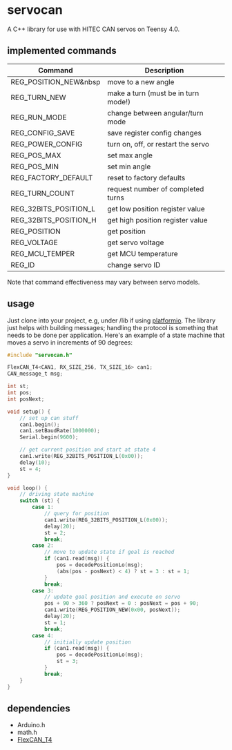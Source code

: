 # servocan
A C++ library for use with HITEC CAN servos on Teensy 4.0.

## implemented commands
| Command                 | Description                             |
| ----------------------- | --------------------------------------- |
| REG_POSITION_NEW&nbsp   |   move to a new angle                   |
| REG_TURN_NEW            |   make a turn (must be in turn mode!)   |
| REG_RUN_MODE            |   change between angular/turn mode      |
| REG_CONFIG_SAVE         |   save register config changes          |
| REG_POWER_CONFIG        |   turn on, off, or restart the servo    |       
| REG_POS_MAX             |   set max angle                         |
| REG_POS_MIN             |   set min angle                         |
| REG_FACTORY_DEFAULT     |   reset to factory defaults             |
| REG_TURN_COUNT          |   request number of completed turns     |
| REG_32BITS_POSITION_L   |   get low position register value       |
| REG_32BITS_POSITION_H   |   get high position register value      |
| REG_POSITION            |   get position                          |
| REG_VOLTAGE             |   get servo voltage                     |
| REG_MCU_TEMPER          |   get MCU temperature                   |
| REG_ID                  |   change servo ID                       |

Note that command effectiveness may vary between servo models.

## usage
Just clone into your project, e.g, under /lib if using [platformio](https://platformio.org/). The library just helps with building messages; handling the protocol is something that needs to be done per application. Here's an example of a state machine that moves a servo in increments of 90 degrees:
```c
#include "servocan.h"

FlexCAN_T4<CAN1, RX_SIZE_256, TX_SIZE_16> can1;
CAN_message_t msg;

int st;
int pos;
int posNext;

void setup() {
    // set up can stuff
    can1.begin();
    can1.setBaudRate(1000000);
    Serial.begin(9600); 

    // get current position and start at state 4
    can1.write(REG_32BITS_POSITION_L(0x00));
    delay(10);
    st = 4;
}

void loop() {
    // driving state machine
    switch (st) {
        case 1:
            // query for position
            can1.write(REG_32BITS_POSITION_L(0x00));
            delay(20);
            st = 2;
            break;
        case 2:
            // move to update state if goal is reached
            if (can1.read(msg)) {
                pos = decodePositionLo(msg);
                (abs(pos - posNext) < 4) ? st = 3 : st = 1;
            }
            break;
        case 3:
            // update goal position and execute on servo
            pos + 90 > 360 ? posNext = 0 : posNext = pos + 90;
            can1.write(REG_POSITION_NEW(0x00, posNext));
            delay(20);
            st = 1;
            break;
        case 4:
            // initially update position
            if (can1.read(msg)) {
                pos = decodePositionLo(msg);
                st = 3;
            }
            break;
    }
}
```

## dependencies
*   Arduino.h 
*   math.h
*   [FlexCAN_T4](https://github.com/tonton81/FlexCAN_T4/)

